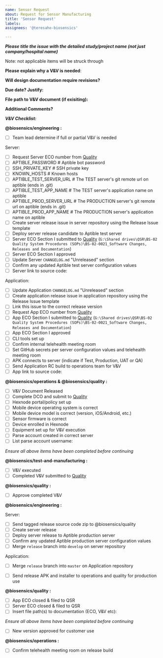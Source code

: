 ```yaml
---
name: Sensor Request
about: Request for Sensor Manufacturing
title: 'Sensor Request'
labels: 
assignees: '@teresaho-biosensics'

---
```

***Please title the issue with the detailed study/project name (not just company/hospital name)***

Note: not applicable items will be struck through

**Please explain why a V&V is needed**:

**Will design documentation require revisions?**

**Due date? Justify:**

**File path to V&V document (if exisiting):**

**Additional Comments?**


***V&V Checklist:***

**@biosensics/engineering :** 
- [ ] Team lead determine if full or partial V&V is needed

Server:
- [ ] Request Server ECO number from [Quality](mailto:quality@biosensics.com)
- [ ] APTIBLE_PASSWORD # Aptible bot password
- [ ] SSH_PRIVATE_KEY # SSH private key
- [ ] KNOWN_HOSTS # Known hosts
- [ ] APTIBLE_TEST_SERVER_URL # The TEST server's git remote url on aptible (ends in .git)
- [ ] APTIBLE_TEST_APP_NAME # The TEST server's application name on aptible
- [ ] APTIBLE_PROD_SERVER_URL # The PRODUCTION server's git remote url on aptible (ends in .git)
- [ ] APTIBLE_PROD_APP_NAME # The PRODUCTION server's application name on aptible
- [ ] Create server release issue in server repository using the Release Issue template 
- [ ] Deploy server release candidate to Aptible test server
- [ ] Server ECO Section I submitted to [Quality](mailto:quality@biosensics.com)
      (`G:\Shared drives\QSR\BS-02 Quality System Procedures (SOPs)\BS-02-0021_Software Changes, Releases and Documentation`)
- [ ] Server ECO Section I approved
- [ ] Update Server `CHANGELOG.md` "Unreleased" section
- [ ] Confirm any updated Aptible test server configuration values
- [ ] Server link to source code:

Application:
- [ ] Update Application `CHANGELOG.md` "Unreleased" section
- [ ] Create application release issue in application repository using the Release Issue template
- [ ] Link this issue to the correct release version
- [ ] Request App ECO number from [Quality](mailto:quality@biosensics.com)
- [ ] App ECO Section I submitted to [Quality](mailto:quality@biosensics.com)
      (`G:\Shared drives\QSR\BS-02 Quality System Procedures (SOPs)\BS-02-0021_Software Changes, Releases and Documentation`)
- [ ] App ECO Section I approved
- [ ] CLI tools set up
- [ ] Confirm internal telehealth meeting room
- [ ] Set GitHub secrets per server configuration values and telehealth meeting room
- [ ] APK connects to server (indicate if Test, Production, UAT or QA)
- [ ] Send Application RC build to operations team for V&V
- [ ] App link to source code:

**@biosensics/operations & @biosensics/quality :**
- [ ] V&V Document Released
- [ ] Complete DCO and submit to [Quality](mailto:quality@biosensics.com)
- [ ] Hexnode portal/policy set up
- [ ] Mobile device operating system is correct
- [ ] Mobile device model is correct (version, iOS/Android, etc.)
- [ ] Sensor firmware is correct
- [ ] Device enrolled in Hexnode
- [ ] Equipment set up for V&V execution
- [ ] Parse account created in correct server
- [ ] List parse account username:

*Ensure all above items have been completed before continuing*

**@biosensics/test-and-manufacturing :**
- [ ] V&V executed
- [ ] Completed V&V submitted to [Quality](mailto:quality@biosensics.com)

**@biosensics/quality :**
- [ ] Approve completed V&V

**@biosensics/engineering :**

Server:
- [ ] Send tagged release source code zip to @biosensics/quality
- [ ] Create server release
- [ ] Deploy server release to Aptible production server
- [ ] Confirm any updated Aptible production server configuration values
- [ ] Merge `release` branch into `develop` on server repository

Application:
- [ ] Merge `release` branch into `master` on Application repository
- [ ] Send release APK and installer to operations and quality for production use


**@biosensics/quality :**
- [ ] App ECO closed & filed to QSR
- [ ] Server ECO closed & filed to QSR
- [ ] Insert file path(s) to documentation (ECO, V&V etc):

*Ensure all above items have been completed before continuing*
- [ ] New version approved for customer use

**@biosensics/operations :**
- [ ] Confirm telehealth meeting room on release build
